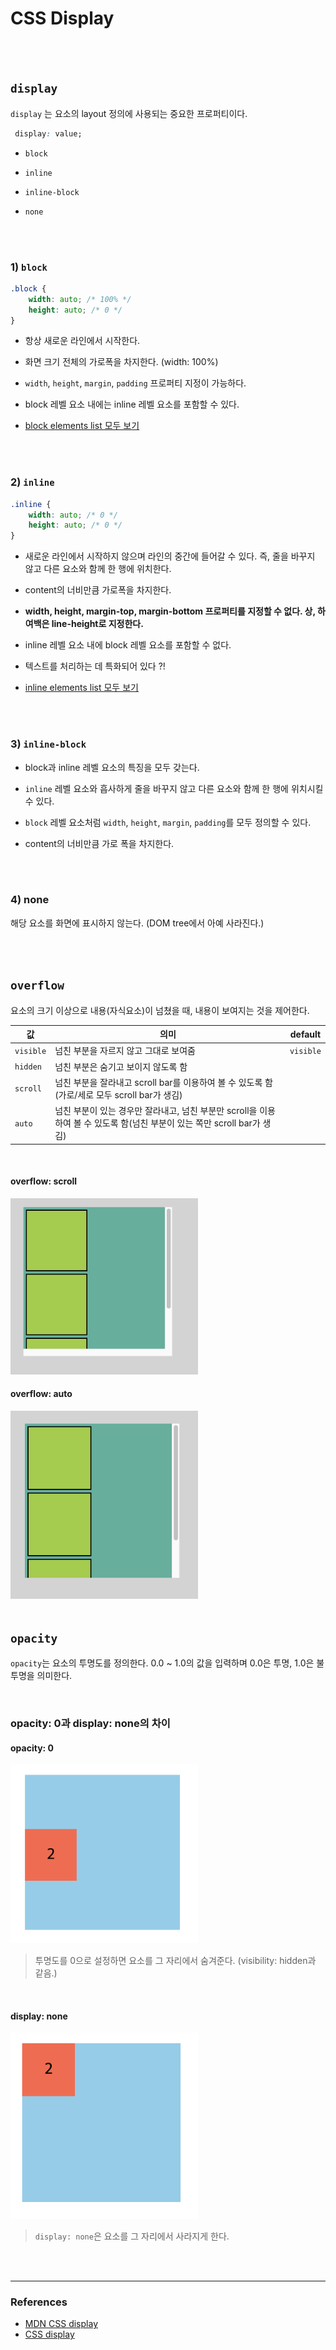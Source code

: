 # CSS Display

<Br>
<Br>

## `display`

`display` 는 요소의 layout 정의에 사용되는 중요한 프로퍼티이다.

```css
 display: value;
```

- `block`

- `inline`
- `inline-block`
- `none`

<br>
<br>

### 1) `block`
```css
.block {
    width: auto; /* 100% */
    height: auto; /* 0 */
}
```

- 항상 새로운 라인에서 시작한다.

- 화면 크기 전체의 가로폭을 차지한다. (width: 100%)

- `width`, `height`, `margin`, `padding` 프로퍼티 지정이 가능하다.

- block 레벨 요소 내에는 inline 레벨 요소를 포함할 수 있다.

- [block elements list 모두 보기](https://developer.mozilla.org/en-US/docs/Web/HTML/Block-level_elements#Elements)


<Br>
<Br>

### 2) `inline`
```css
.inline {
    width: auto; /* 0 */
    height: auto; /* 0 */
}
```

- 새로운 라인에서 시작하지 않으며 라인의 중간에 들어갈 수 있다. 즉, 줄을 바꾸지 않고 다른 요소와 함께 한 행에 위치한다.

- content의 너비만큼 가로폭을 차지한다.

- __width, height, margin-top, margin-bottom 프로퍼티를 지정할 수 없다. 상, 하 여백은 line-height로 지정한다.__

- inline 레벨 요소 내에 block 레벨 요소를 포함할 수 없다.

- 텍스트를 처리하는 데 특화되어 있다  ?! 

- [inline elements list 모두 보기](https://developer.mozilla.org/en-US/docs/Web/HTML/Inline_elements#Elements)

<br>
<br>

### 3) `inline-block`

- block과 inline 레벨 요소의 특징을 모두 갖는다. 

- `inline` 레벨 요소와 흡사하게 줄을 바꾸지 않고 다른 요소와 함께 한 행에 위치시킬 수 있다.

- `block` 레벨 요소처럼 `width`, `height`, `margin`, `padding`를 모두 정의할 수 있다. 

- content의 너비만큼 가로 폭을 차지한다.

<br>
<br>

### 4) none
해당 요소를 화면에 표시하지 않는다. (DOM tree에서 아예 사라진다.)

<br>
<br>

## `overflow`
요소의 크기 이상으로 내용(자식요소)이 넘쳤을 때, 내용이 보여지는 것을 제어한다. 

|값|의미|default|
|---|---|---|
|`visible`|넘친 부분을 자르지 않고 그대로 보여줌|`visible`|
|`hidden`|넘친 부분은 숨기고 보이지 않도록 함||
|`scroll`|넘친 부분을 잘라내고 scroll bar를 이용하여 볼 수 있도록 함(가로/세로 모두 scroll bar가 생김)||
|`auto`|넘친 부분이 있는 경우만 잘라내고, 넘친 부분만 scroll을 이용하여 볼 수 있도록 함(넘친 부분이 있는 쪽만 scroll bar가 생김)|

<br>

#### overflow: scroll
<img src="../images/css/scroll1.png" width="300">

#### overflow: auto
<img src="../images/css/scroll2.png" width="300">

<br>
<br>

## `opacity`

`opacity`는 요소의 투명도를 정의한다. 0.0 ~ 1.0의 값을 입력하며 0.0은 투명, 1.0은 불투명을 의미한다.


<br>

### opacity: 0과 display: none의 차이

#### opacity: 0
<img src="../images/css/opacity.png" width="300">

> 투명도를 0으로 설정하면 요소를 그 자리에서 숨겨준다. (visibility: hidden과 같음.)

<br>

#### display: none
<img src="../images/css/none.png" width="300">

> `display: none`은 요소를 그 자리에서 사라지게 한다. 

<br>
<br>

---
### References
- [MDN CSS display](https://developer.mozilla.org/ko/docs/Web/CSS/display)
- [CSS display](https://poiemaweb.com/css3-display)
